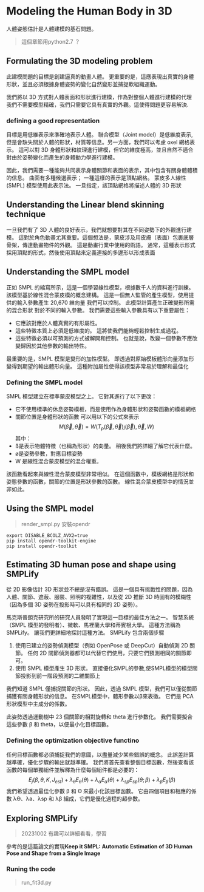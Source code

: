 # Modeling the Human Body in 3D 
人體姿態估計是人體建模的基石問題。
> 這個章節用python2.7 ？ 

## Formulating the 3D modeling problem 
此建模問題的目標是創建逼真的動畫人體。 更重要的是，這應表現出真實的身體形狀，並且必須根據身體姿勢的變化自然變形並捕捉軟組織運動。

我們將以 3D 方式對人體表面和形狀進行建模，作為對整個人體進行建模的代理
我們不需要模型精確，我們只需要它具有真實的外觀。這使得問題更容易解決.
### defining a good representation 
目標是用低維表示來準確地表示人體。 聯合模型（Joint model）是低維度表示,但是會缺失關於人體的形狀，材質等信息。另一方面，我們可以考慮 oxel 網格表示。 這可以對 3D 身體形狀和紋理進行建模，但它的維度極高，並且自然不適合對由於姿勢變化而產生的身體動力學進行建模。

因此，我們需要一種能夠共同表示身體關節和表面的表示，其中包含有關身體體積的信息。 曲面有多種候選表示； 一種這樣的表示是頂點網格。 蒙皮多人線性 (SMPL) 模型使用此表示法。 一旦指定，該頂點網格將描述人體的 3D 形狀

## Understanding the Linear blend skinning technique 
一旦我們有了 3D 人體的良好表示，我們就想要對其在不同姿勢下的外觀進行建模。 這對於角色動畫尤其重要。這個想法是，蒙皮涉及用皮膚（表面）包裹底層骨架，傳達動畫物件的外觀。 這是動畫行業中使用的術語。 通常，這種表示形式採用頂點的形式，然後使用頂點來定義連接的多邊形以形成表面



## Understanding the SMPL model
正如 SMPL 的縮寫所示，這是一個學習線性模型，根據數千人的資料進行訓練。 該模型基於線性混合蒙皮模的概念建構。 這是一個無人監管的產生模型，使用提供的輸入參數產生 20,670 維向量
我們可以控制。 此模型計算產生正確變形所需的混合形狀
對於不同的輸入參數。 我們需要這些輸入參數具有以下重要屬性：
- 它應該對應於人體真實的有形屬性。
- 這些特徵本質上必須是低維度的。 這將使我們能夠輕鬆控制生成過程。
- 這些特徵必須以可預測的方式被解開和控制。 也就是說，改變一個參數不應改變歸因於其他參數的輸出特性。
  
最重要的是，SMPL 模型是變形的加性模型。 即透過對原始模板體形向量添加形變得到期望的輸出體形向量。 這種附加屬性使得該模型非常易於理解和最佳化

### Defining the SMPL model 
SMPL 模型建立在標準蒙皮模型之上。 它對其進行了以下更改：
- 它不使用標準的休息姿勢模板，而是使用作為身體形狀和姿勢函數的模板網格
- 關節位置是身體形狀的函數
可以用以下的公式來表示
$$
M(\overrightarrow{\beta} ,\overrightarrow{\theta}) = W(T_{p}(\overrightarrow{\beta},\overrightarrow{\theta})\jmath(\overrightarrow{\beta}),\overrightarrow{\theta},W)
$$
其中：
- ß是表示物體特徵（也稱為形狀）的向量。 稍後我們將詳細了解它代表什麼。
- ø是姿勢參數，對應目標姿勢
- W 是線性混合蒙皮模型的混合權重。


該函數看起來與線性混合蒙皮模型非常相似。 在這個函數中，模板網格是形狀和姿態參數的函數，關節的位置是形狀參數的函數。
線性混合蒙皮模型中的情況並非如此。

## Using the SMPL model 
> render_smpl.py
安裝opendr
```
export DISABLE_BCOLZ_AVX2=true
pip install opendr-toolkit-engine
pip install opendr-toolkit
```
## Estimating 3D human pose and shape using SMPLify
從 2D 影像估計 3D 形狀並不總是沒有錯誤。 這是一個具有挑戰性的問題，因為人體、關節、遮蔽、服裝、照明的複雜性，以及從 2D 推斷 3D 時固有的模糊性（因為多個 3D 姿勢在投影時可以具有相同的 2D 姿勢）。


馬克斯普朗克研究所的研究人員發明了實現這一目標的最佳方法之一。
智慧系統（SMPL 模型的發明者）、微軟、馬裡蘭大學和蒂賓根大學。 這種方法稱為 SMPLify。 讓我們更詳細地探討這種方法。
SMPLify 包含兩個步驟
1. 使用已建立的姿勢偵測模型（例如 OpenPose 或 DeepCut）自動偵測 2D 關節。 任何 2D 關節偵測器都可以代替它們使用，只要它們預測相同的關節即可。
2. 使用 SMPL 模型產生 3D 形狀。 直接優化SMPL的參數,使SMPL模型的模型關節投影到前一階段預測的二維關節上

我們知道 SMPL 僅捕捉關節的形狀。 因此，透過 SMPL 模型，我們可以僅從關節捕獲有關身體形狀的信息。 在SMPL模型中，體形參數以β來表徵。 它們是 PCA 形狀模型中主成分的係數。

此姿勢透過運動樹中 23 個關節的相對旋轉和 theta 進行參數化。 我們需要擬合這些參數 β 和 theta，以便最小化目標函數。

### Defining the optimization objective functino
任何目標函數都必須捕捉我們的意圖，以盡量減少某些錯誤的概念。 此誤差計算越準確，優化步驟的輸出就越準確。 我們將首先查看整個目標函數，然後查看該函數的每個單獨組件並解釋為什麼每個組件都是必要的：
$$
E_{j}(\beta,\theta,K,J_{est}) +  \lambda_{\theta} E_{\theta}(\theta) + \lambda_{\alpha}E_{\alpha}(\theta) + \lambda_{sp}E_{sp}(\theta;\beta) + \lambda_{\beta}E_{\beta}(\beta)
$$
我們希望透過最佳化參數 β 和 Ɵ 來最小化該目標函數。 它由四個項目和相應的係數 λƟ、λa、λsp 和 λβ 組成，它們是優化過程的超參數。 

## Exploring SMPLify
> 20231002 有趣可以詳細看看，學習

參考的是這篇論文的實現**Keep it SMPL: Automatic Estimation  of 3D Human Pose and Shape from a Single Image**


### Runing the code 
> run_fit3d.py 

